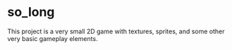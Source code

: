 # so_long
This project is a very small 2D game with textures, sprites, and some other very basic gameplay elements.
